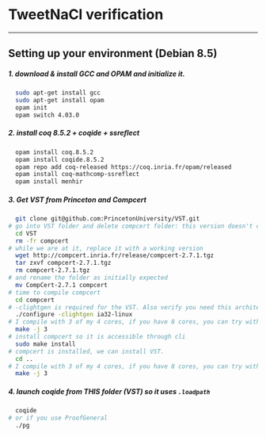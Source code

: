 # TweetNaCl verification
-------------------------------

## Setting up your environment (Debian 8.5)

##### 1. download & install GCC and OPAM and initialize it.

````bash
  sudo apt-get install gcc
  sudo apt-get install opam
  opam init
  opam switch 4.03.0
````

##### 2. install coq 8.5.2 + coqide + ssreflect

````bash
  opam install coq.8.5.2
  opam install coqide.8.5.2
  opam repo add coq-released https://coq.inria.fr/opam/released
  opam install coq-mathcomp-ssreflect
  opam install menhir
````

##### 3. Get VST from Princeton and Compcert

````bash
  git clone git@github.com:PrincetonUniversity/VST.git
# go into VST folder and delete compcert folder: this version doesn't compile for some reasons
  cd VST
  rm -fr compcert
# while we are at it, replace it with a working version
  wget http://compcert.inria.fr/release/compcert-2.7.1.tgz
  tar zxvf compcert-2.7.1.tgz
  rm compcert-2.7.1.tgz
# and rename the folder as initially expected
  mv CompCert-2.7.1 compcert
# time to compile compcert
  cd compcert
# -clightgen is required for the VST. Also verify you need this architecture...
  ./configure -clightgen ia32-linux
# I compile with 3 of my 4 cores, if you have 8 cores, you can try with -j 5
  make -j 3
# install compcert so it is accessible through cli
  sudo make install
# compcert is installed, we can install VST.
  cd ..
# I compile with 3 of my 4 cores, if you have 8 cores, you can try with -j 5
  make -j 3
````

##### 4. launch coqide from THIS folder (VST) so it uses `.loadpath`

````bash
  coqide
# or if you use ProofGeneral
  ./pg
````
